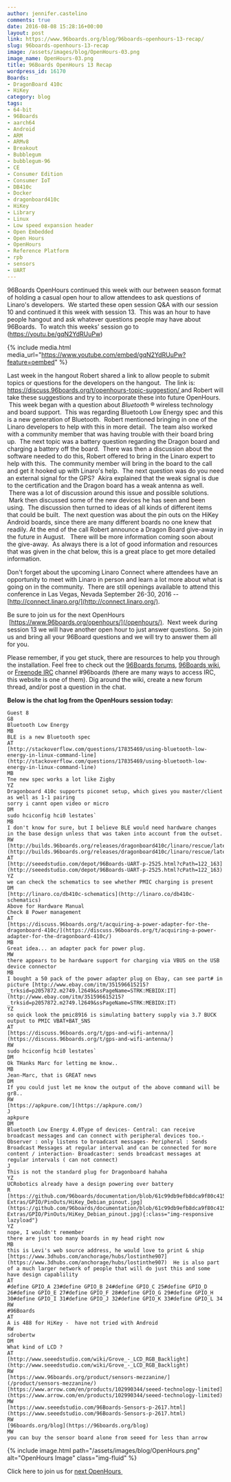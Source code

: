 ```yaml
---
author: jennifer.castelino
comments: true
date: 2016-08-08 15:28:16+00:00
layout: post
link: https://www.96boards.org/blog/96boards-openhours-13-recap/
slug: 96boards-openhours-13-recap
image: /assets/images/blog/OpenHours-03.png
image_name: OpenHours-03.png
title: 96Boards OpenHours 13 Recap
wordpress_id: 16170
Boards:
- DragonBoard 410c
- HiKey
category: blog
tags:
- 64-bit
- 96Boards
- aarch64
- Android
- ARM
- ARMv8
- Breakout
- Bubblegum
- bubblegum-96
- CE
- Consumer Edition
- Consumer IoT
- DB410c
- Docker
- dragonboard410c
- HiKey
- Library
- Linux
- Low speed expansion header
- Open Embedded
- Open Hours
- OpenHours
- Reference Platform
- rpb
- sensors
- UART
---
```


96Boards OpenHours continued this week with our between season format of holding a casual open hour to allow attendees to ask questions of Linaro's developers.  We started these open session Q&A with our session 10 and continued it this week with session 13.  This was an hour to have people hangout and ask whatever questions people may have about 96Boards.  To watch this weeks’ session go to (https://youtu.be/gqN2YdRUuPw)

{% include media.html media_url="https://www.youtube.com/embed/gqN2YdRUuPw?feature=oembed" %}

Last week in the hangout Robert shared a link to allow people to submit topics or questions for the developers on the hangout.  The link is:[ https://discuss.96boards.org/t/openhours-topic-suggestion/ ](https://discuss.96boards.org/t/openhours-topic-suggestion/)and Robert will take these suggestions and try to incorporate these into future OpenHours.  This week began with a question about _Bluetooth_ ® wireless technology and board support.  This was regarding Bluetooth Low Energy spec and this is a new generation of Bluetooth.  Robert mentioned bringing in one of the Linaro developers to help with this in more detail.  The team also worked with a community member that was having trouble with their board bring up.  The next topic was a battery question regarding the Dragon board and charging a battery off the board.  There was then a discussion about the software needed to do this, Robert offered to bring in the Linaro expert to help with this.  The community member will bring in the board to the call and get it hooked up with Linaro's help.  The next question was do you need an external signal for the GPS?  Akira explained that the weak signal is due to the certification and the Dragon board has a weak antenna as well.  There was a lot of discussion around this issue and possible solutions.  Mark then discussed some of the new devices he has seen and been using.  The discussion then turned to ideas of all kinds of different items that could be built.  The next question was about the pin outs on the HiKey Android boards, since there are many different boards no one knew that readily. At the end of the call Robert announce a Dragon Board give-away in the future in August.   There will be more information coming soon about the give-away.  As always there is a lot of good information and resources that was given in the chat below, this is a great place to get more detailed information.

Don't forget about the upcoming Linaro Connect where attendees have an opportunity to meet with Linaro in person and learn a lot more about what is going on in the community.  There are still openings available to attend this conference in Las Vegas, Nevada September 26-30, 2016 --[http://connect.linaro.org/](http://connect.linaro.org/).

Be sure to join us for the next OpenHours  [https://www.96boards.org/openhours/](/openhours/).  Next week during session 13 we will have another open hour to just answer questions.  So join us and bring all your 96Board questions and we will try to answer them all for you.

Please remember, if you get stuck, there are resources to help you through the installation. Feel free to check out the [96Boards forums](https://discuss.96boards.org/), [96Boards wiki](https://github.com/96boards/documentation/wiki), or [Freenode IRC](http://webchat.freenode.net/?channels=%2396boards) channel #96boards (there are many ways to access IRC, this website is one of them). Dig around the wiki, create a new forum thread, and/or post a question in the chat.

**Below is the chat log from the OpenHours session today:**

```
Guest 8
G8
Bluetooth Low Energy
MB
BLE is a new Bluetooth spec
AT
[http://stackoverflow.com/questions/17835469/using-bluetooth-low-energy-in-linux-command-line](http://stackoverflow.com/questions/17835469/using-bluetooth-low-energy-in-linux-command-line)
MB
Tne new spec works a lot like Zigby
YZ
Dragonboard 410c supports piconet setup, which gives you master/client as well as 1-1 pairing
sorry i cannt open video or micro
DM
sudo hciconfig hci0 lestates`
MB
I don't know for sure, but I believe BLE would need hardware changes in the base design unless that was taken into account from the outset.
RW
[http://builds.96boards.org/releases/dragonboard410c/linaro/rescue/latest/](http://builds.96boards.org/releases/dragonboard410c/linaro/rescue/latest/)
AT
[http://seeedstudio.com/depot/96Boards-UART-p-2525.html?cPath=122_163](http://seeedstudio.com/depot/96Boards-UART-p-2525.html?cPath=122_163)
YZ
we can check the schematics to see whether PMIC charging is present
DM
[http://linaro.co/db410c-schematics](http://linaro.co/db410c-schematics)
Above for Hardware Manual
Check 8 Power management
AT
[https://discuss.96boards.org/t/acquiring-a-power-adapter-for-the-dragonboard-410c/](https://discuss.96boards.org/t/acquiring-a-power-adapter-for-the-dragonboard-410c/)
MB
Great idea... an adapter pack for power plug.
MW
there appears to be hardware support for charging via VBUS on the USB device connector
MB
I bought a 50 pack of the power adapter plug on Ebay, can see part# in picture [http://www.ebay.com/itm/351596615215?_trksid=p2057872.m2749.l2649&ssPageName=STRK:MEBIDX:IT](http://www.ebay.com/itm/351596615215?_trksid=p2057872.m2749.l2649&ssPageName=STRK:MEBIDX:IT)
YZ
so quick look the pmic8916 is simulating battery supply via 3.7 BUCK output to PMIC VBAT+BAT_SNS
AT
[https://discuss.96boards.org/t/gps-and-wifi-antenna/](https://discuss.96boards.org/t/gps-and-wifi-antenna/)
RW
sudo hciconfig hci0 lestates`
DM
Ok THanks Marc for letting me know..
MB
Jean-Marc, that is GREAT news
DM
If you could just let me know the output of the above command will be gr8..
RW
[https://apkpure.com/](https://apkpure.com/)
J
apkpure
DM
Bluetooth Low Energy 4.0Type of devices- Central: can receive broadcast messages and can connect with peripheral devices too.- Observer : only listens to broadcast messages- Peripheral : Sends Broadcast Messages at regular interval and can be connected for more content / interaction- Broadcaster: sends broadcast messages at regular intervals ( can not connect)
J
This is not the standard plug for Dragonboard hahaha
YZ
UCRobotics already have a design powering over battery
R
[https://github.com/96boards/documentation/blob/61c99db9efb8dca9f80c415c5e1cb5334c5f29ce/ConsumerEdition/CE-Extras/GPIO/PinOuts/HiKey_Debian_pinout.jpg](https://github.com/96boards/documentation/blob/61c99db9efb8dca9f80c415c5e1cb5334c5f29ce/ConsumerEdition/CE-Extras/GPIO/PinOuts/HiKey_Debian_pinout.jpg){:class="img-responsive lazyload"}
YZ
nope, I wouldn't remember
there are just too many boards in my head right now
MB
this is Levi's web source address, he would love to print & ship [https://www.3dhubs.com/anchorage/hubs/lostinthe907](https://www.3dhubs.com/anchorage/hubs/lostinthe907)  He is also part of a much larger network of people that will do just this and some have design capablility
AT
#define GPIO_A 23#define GPIO_B 24#define GPIO_C 25#define GPIO_D 26#define GPIO_E 27#define GPIO_F 28#define GPIO_G 29#define GPIO_H 30#define GPIO_I 31#define GPIO_J 32#define GPIO_K 33#define GPIO_L 34
RW
#96Boards
AT
A is 488 for HiKey -  have not tried with Android
RW
sdrobertw
DM
What kind of LCD ?
AT
[http://www.seeedstudio.com/wiki/Grove_-_LCD_RGB_Backlight](http://www.seeedstudio.com/wiki/Grove_-_LCD_RGB_Backlight)
RW
[https://www.96boards.org/product/sensors-mezzanine/](/product/sensors-mezzanine/)
[https://www.arrow.com/en/products/102990344/seeed-technology-limited](https://www.arrow.com/en/products/102990344/seeed-technology-limited)
MW
[https://www.seeedstudio.com/96Boards-Sensors-p-2617.html](https://www.seeedstudio.com/96Boards-Sensors-p-2617.html)
RW
[96boards.org/blog](https://96boards.org/blog)
MW
you can buy the sensor board alone from seeed for less than arrow
```

{% include image.html path="/assets/images/blog/OpenHours.png" alt="OpenHours Image" class="img-fluid" %}



Click here to join us for [next OpenHours ](/openhours/)
